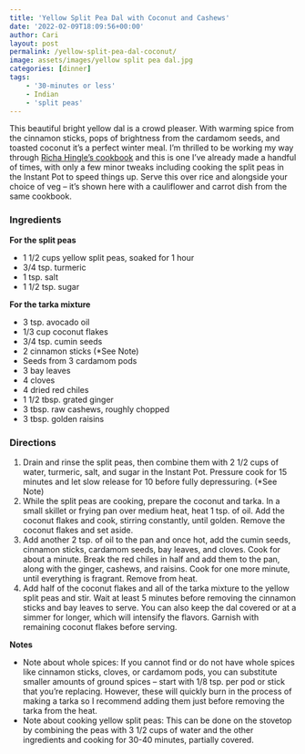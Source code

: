 ```yaml
---
title: 'Yellow Split Pea Dal with Coconut and Cashews'
date: '2022-02-09T18:09:56+00:00'
author: Cari
layout: post
permalink: /yellow-split-pea-dal-coconut/
image: assets/images/yellow split pea dal.jpg
categories: [dinner]
tags:
    - '30-minutes or less'
    - Indian
    - 'split peas'
---
```


This beautiful bright yellow dal is a crowd pleaser. With warming spice from the cinnamon sticks, pops of brightness from the cardamom seeds, and toasted coconut it’s a perfect winter meal. I’m thrilled to be working my way through [Richa Hingle’s cookbook](https://www.veganricha.com/vegan-richas-indian-kitchen-cookbook/ "Richa Hingle's cookbook") and this is one I’ve already made a handful of times, with only a few minor tweaks including cooking the split peas in the Instant Pot to speed things up. Serve this over rice and alongside your choice of veg – it’s shown here with a cauliflower and carrot dish from the same cookbook.

<h3> Ingredients </h3>

**For the split peas**
- 1 1/2 cups yellow split peas, soaked for 1 hour
- 3/4 tsp. turmeric
- 1 tsp. salt
- 1 1/2 tsp. sugar

**For the tarka mixture**
- 3 tsp. avocado oil
- 1/3 cup coconut flakes
- 3/4 tsp. cumin seeds
- 2 cinnamon sticks (*See Note)
- Seeds from 3 cardamom pods
- 3 bay leaves
- 4 cloves
- 4 dried red chiles
- 1 1/2 tbsp. grated ginger
- 3 tbsp. raw cashews, roughly chopped
- 3 tbsp. golden raisins

<h3> Directions </h3>

1. Drain and rinse the split peas, then combine them with 2 1/2 cups of water, turmeric, salt, and sugar in the Instant Pot. Pressure cook for 15 minutes and let slow release for 10 before fully depressuring. (\*See Note)
2. While the split peas are cooking, prepare the coconut and tarka. In a small skillet or frying pan over medium heat, heat 1 tsp. of oil. Add the coconut flakes and cook, stirring constantly, until golden. Remove the coconut flakes and set aside.
3. Add another 2 tsp. of oil to the pan and once hot, add the cumin seeds, cinnamon sticks, cardamom seeds, bay leaves, and cloves. Cook for about a minute. Break the red chiles in half and add them to the pan, along with the ginger, cashews, and raisins. Cook for one more minute, until everything is fragrant. Remove from heat.
4. Add half of the coconut flakes and all of the tarka mixture to the yellow split peas and stir. Wait at least 5 minutes before removing the cinnamon sticks and bay leaves to serve. You can also keep the dal covered or at a simmer for longer, which will intensify the flavors. Garnish with remaining coconut flakes before serving.

**Notes**

- Note about whole spices: If you cannot find or do not have whole spices like cinnamon sticks, cloves, or cardamom pods, you can substitute smaller amounts of ground spices – start with 1/8 tsp. per pod or stick that you’re replacing. However, these will quickly burn in the process of making a tarka so I recommend adding them just before removing the tarka from the heat.
- Note about cooking yellow split peas: This can be done on the stovetop by combining the peas with 3 1/2 cups of water and the other ingredients and cooking for 30-40 minutes, partially covered.